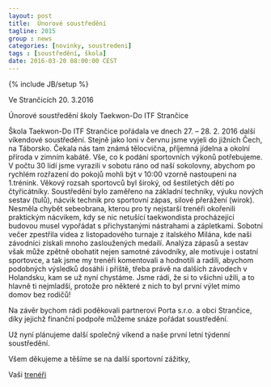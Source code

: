 ```yaml
---
layout: post
title:  Únorové soustředění
tagline: 2015
group : news
categories: [novinky, soustredeni]
tags : [soustředění, škola]
date: 2016-03-20 08:00:00 CEST
---
```

{% include JB/setup %}

Ve Strančicích 20. 3.2016

Únorové soustředění školy Taekwon-Do ITF Strančice

Škola Taekwon-Do ITF Strančice pořádala ve dnech 27. – 28. 2. 2016 další víkendové soustředění.
Stejně jako loni v červnu jsme vyjeli do jižních Čech, na Táborsko. Čekala nás tam známá tělocvična, příjemná jídelna a okolní příroda v zimním kabátě. Vše, co k podání sportovních výkonů potřebujeme. V počtu 30 lidí jsme vyrazili v sobotu ráno od naší sokolovny, abychom po rychlém rozřazení do pokojů mohli být v 10:00 vzorně nastoupeni na 1.trénink. Věkový rozsah sportovců byl široký, od šestiletých dětí po čtyřicátníky. Soustředění bylo zaměřeno na základní techniky, výuku nových sestav (tulů), nácvik technik pro sportovní zápas, silové přerážení (wirok). Nesměla chybět sebeobrana, kterou pro ty nejstarší trenéři okořenili praktickým nácvikem, kdy se nic netušící taekwondista procházející budovou musel vypořádat s přichystanými nástrahami a zápletkami. 
Sobotní večer zpestřila videa z listopadového turnaje z italského Milána, kde naši závodníci získali mnoho zasloužených medailí. Analýza zápasů a sestav však může zpětně obohatit nejen samotné závodníky, ale motivuje i ostatní sportovce, a tak jsme my trenéři komentovali a hodnotili a radili, abychom podobných výsledků dosáhli i příště, třeba právě na dalších závodech v Holandsku, kam se už nyní chystáme.
Jsme rádi, že si to všichni užili, a to hlavně ti nejmladší, protože pro některé z nich to byl první výlet mimo domov bez rodičů!

Na závěr bychom rádi poděkovali partnerovi Porta s.r.o. a obci Strančice, díky jejichž finanční podpoře můžeme snáze pořádat soustředění.

Už nyní plánujeme další společný víkend a naše první letní týdenní soustředění.

Všem děkujeme a těšíme se na další sportovní zážitky,

Vaši [trenéři](/treneri)
